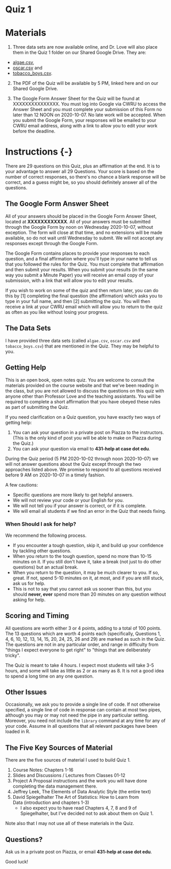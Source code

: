 Quiz 1
================

# Materials

1. Three data sets are now available online, and Dr. Love will also place them in the Quiz 1 folder on our Shared Google Drive. They are:

- [algae.csv](https://raw.githubusercontent.com/THOMASELOVE/431-2020/master/quizzes/quiz1/data/algae.csv), 
- [oscar.csv](https://raw.githubusercontent.com/THOMASELOVE/431-2020/master/quizzes/quiz1/data/oscar.csv) and 
- [tobacco_boys.csv](https://raw.githubusercontent.com/THOMASELOVE/431-2020/master/quizzes/quiz1/data/tobacco_boys.csv).

2. The PDF of the Quiz will be available by 5 PM, linked here and on our Shared Google Drive. 

3. The Google Form Answer Sheet for the Quiz will be found at XXXXXXXXXXXXXXX. You must log into Google via CWRU to access the Answer Sheet and you must complete your submission of this Form no later than 12 NOON on 2020-10-07. No late work will be accepted. When you submit the Google Form, your responses will be emailed to your CWRU email address, along with a link to allow you to edit your work before the deadline.

# Instructions {-}

There are 29 questions on this Quiz, plus an affirmation at the end. It is to your advantage to answer all 29 Questions. Your score is based on the number of correct responses, so there's no chance a blank response will be correct, and a guess might be, so you should definitely answer all of the questions.

## The Google Form Answer Sheet

All of your answers should be placed in the Google Form Answer Sheet, located at **XXXXXXXXXXXX**. All of your answers must be submitted through the Google Form by noon on Wednesday 2020-10-07, without exception. The form will close at that time, and no extensions will be made available, so do not wait until Wednesday to submit. We will not accept any responses except through the Google Form.

The Google Form contains places to provide your responses to each question, and a final affirmation where you'll type in your name to tell us that you followed the rules for the Quiz. You must complete that affirmation and then submit your results. When you submit your results (in the same way you submit a Minute Paper) you will receive an email copy of your submission, with a link that will allow you to edit your results.

If you wish to work on some of the quiz and then return later, you can do this by [1] completing the final question (the affirmation) which asks you to type in your full name, and then [2] submitting the quiz. You will then receive a link at your CWRU email which will allow you to return to the quiz as often as you like without losing your progress.

## The Data Sets

I have provided three data sets (called `algae.csv`, `oscar.csv` and `tobacco_boys.csv`) that are mentioned in the Quiz. They may be helpful to you.

## Getting Help

This is an open book, open notes quiz. You are welcome to consult the materials provided on the course website and that we've been reading in the class, but you are not allowed to discuss the questions on this quiz with anyone other than Professor Love and the teaching assistants. You will be required to complete a short affirmation that you have obeyed these rules as part of submitting the Quiz.

If you need clarification on a Quiz question, you have exactly two ways of getting help:

1. You can ask your question in a private post on Piazza to the instructors. (This is the only kind of post you will be able to make on Piazza during the Quiz.)
2. You can ask your question via email to **431-help at case dot edu**.

During the Quiz period (5 PM 2020-10-02 through noon 2020-10-07) we will not answer questions about the Quiz except through the two approaches listed above. We promise to respond to all questions received before 9 AM on 2020-10-07 in a timely fashion.

A few cautions:

- Specific questions are more likely to get helpful answers.
- We will not review your code or your English for you.
- We will not tell you if your answer is correct, or if it is complete.
- We will email all students if we find an error in the Quiz that needs fixing.

### When Should I ask for help?

We recommend the following process.

- If you encounter a tough question, skip it, and build up your confidence by tackling other questions.
- When you return to the tough question, spend no more than 10-15 minutes on it.
If you still don't have it, take a break (not just to do other questions) but an actual break.
- When you return to the question, it may be much clearer to you. If so, great. If not, spend 5-10 minutes on it, at most, and if you are still stuck, ask us for help.
- This is not to say that you cannot ask us sooner than this, but you should **never, ever** spend more than 20 minutes on any question without asking for help. 

## Scoring and Timing

All questions are worth either 3 or 4 points, adding to a total of 100 points. The 13 questions which are worth 4 points each (specifically, Questions 1, 4, 6, 10, 12, 13, 14, 15, 20, 24, 25, 26 and 29) are marked as such in the Quiz. The questions are not in any particular order, and range in difficulty from "things I expect everyone to get right" to "things that are deliberately tricky".

The Quiz is meant to take 4 hours. I expect most students will take 3-5 hours, and some will take as little as 2 or as many as 8. It is not a good idea to spend a long time on any one question. 

## Other Issues

Occasionally, we ask you to provide a single line of code. If not otherwise specified, a single line of code in response can contain at most two pipes, although you may or may not need the pipe in any particular setting. Moreover, you need not include the `library` command at any time for any of your code. Assume in all questions that all relevant packages have been loaded in R.

## The Five Key Sources of Material

There are the five sources of material I used to build Quiz 1. 

1. Course Notes: Chapters 1-16
2. Slides and Discussions / Lectures from Classes 01-12
3. Project A Proposal instructions and the work you will have done completing the data management there.
4. Jeffrey Leek, The Elements of Data Analytic Style (the entire text)
5. David Spiegelhalter The Art of Statistics: How to Learn from Data (introduction and chapters 1-3)
    - I also expect you to have read Chapters 4, 7, 8 and 9 of Spiegelhalter, but I've decided not to ask about them on Quiz 1.

Note also that I may not use all of these materials in the Quiz. 

## Questions?

Ask us in a private post on Piazza, or email **431-help at case dot edu**.

Good luck!

